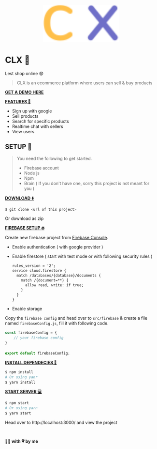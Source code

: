 <p align="center">
    <img src="./public/images/logo.svg" alt="clx" width="50%" />
</p>


# CLX 🛒

Lest shop online 😎

> CLX is an ecommerce platform where users can sell & buy products

<a href="https://clx-app.netlify.app/">__GET A DEMO HERE__</a>

<B><u>FEATURES 🌟</u></B>

- Sign up with google
- Sell products
- Search for specific products
- Realtime chat with sellers
- View users

## SETUP 👷

> You need the following to get started.
>
> - Firebase account
> - Node js
> - Npm
> - Brain ( If you don't have one, sorry this project is not meant for you )

<B><u>DOWNLOAD ⬇️</u></B>

```bash
$ git clone <url of this project>
```

Or download as zip

<B><u>FIREBASE SETUP 🔥</u></B>

Create new firebase project from <a href="https://console.firebase.google.com/">Firebase Console</a>.

- Enable authentication ( with google provider )

- Enable firestore ( start with test mode or with following security rules )

  ```
  rules_version = '2';
  service cloud.firestore {
    match /databases/{database}/documents {
      match /{document=**} {
        allow read, write: if true;
      }
    }
  }
  ```

- Enable storage

Copy the `firebase config` and head over to `src/firebase` & create a file named `firebaseConfig.js`, fill it with following code.

```javascript
const firebaseConfig = {
    // your firebase config
}

export default firebaseConfig;
```

<B><u>INSTALL DEPENDECIES 📂</u></B>

```bash
$ npm install
# Or using yanr
$ yarn install
```

<B><u>START SERVER 💻</u></B>

```bash
$ npm start
# Or using yarn
$ yarn start
```

Head over to http://localhost:3000/ and view the project

<br />

__👨‍💻 with 💗 by me__

